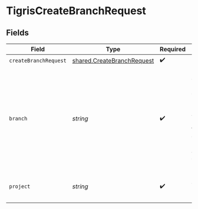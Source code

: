 # TigrisCreateBranchRequest


## Fields

| Field                                                                                                                                                             | Type                                                                                                                                                              | Required                                                                                                                                                          | Description                                                                                                                                                       |
| ----------------------------------------------------------------------------------------------------------------------------------------------------------------- | ----------------------------------------------------------------------------------------------------------------------------------------------------------------- | ----------------------------------------------------------------------------------------------------------------------------------------------------------------- | ----------------------------------------------------------------------------------------------------------------------------------------------------------------- |
| `createBranchRequest`                                                                                                                                             | [shared.CreateBranchRequest](../../models/shared/createbranchrequest.md)                                                                                          | :heavy_check_mark:                                                                                                                                                | N/A                                                                                                                                                               |
| `branch`                                                                                                                                                          | *string*                                                                                                                                                          | :heavy_check_mark:                                                                                                                                                | Name of the database branch to be created. <p></p>**Note**: `main` is a reserved branch name for primary database and is automatically created with CreateProject |
| `project`                                                                                                                                                         | *string*                                                                                                                                                          | :heavy_check_mark:                                                                                                                                                | Create a database branch in this project                                                                                                                          |